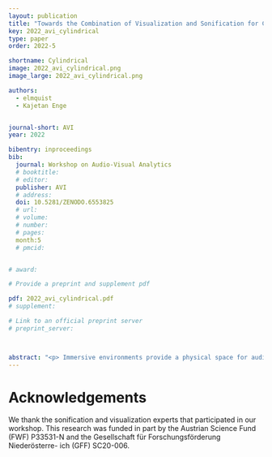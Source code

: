 ```yaml
---
layout: publication
title: "Towards the Combination of Visualization and Sonification for Cylindrical Displays"
key: 2022_avi_cylindrical
type: paper
order: 2022-5

shortname: Cylindrical
image: 2022_avi_cylindrical.png
image_large: 2022_avi_cylindrical.png

authors:
  - elmquist
  - Kajetan Enge


journal-short: AVI
year: 2022

bibentry: inproceedings
bib:
  journal: Workshop on Audio-Visual Analytics
  # booktitle:
  # editor:
  publisher: AVI
  # address:
  doi: 10.5281/ZENODO.6553825
  # url:
  # volume:
  # number:
  # pages:
  month:5
  # pmcid:


# award: 

# Provide a preprint and supplement pdf

pdf: 2022_avi_cylindrical.pdf
# supplement:

# Link to an official preprint server
# preprint_server: 



abstract: "<p> Immersive environments provide a physical space for audio-visual data analysis. An example of such an environment is the Norrköping Decision Arena, which provides a cylindrical display together with a circular sound system. This paper sets recommendations on what kinds of visualization would benefit from being displayed in this kind of environment and how sonification could be used as a complement to enable exploratory data analysis. Three visualizations are presented as potentially interesting for the presentation on a cylindrical display: theme rivers, radial visualizations, and parallel coordinates.</p> "
---
```


# Acknowledgements

We thank the sonification and visualization experts that participated in our workshop. This research was funded in part by the Austrian Science Fund (FWF) P33531-N and the Gesellschaft für Forschungsförderung Niederösterre- ich (GFF) SC20-006.
